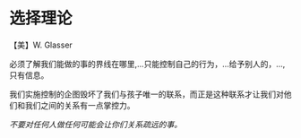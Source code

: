 # 选择理论

【美】W. Glasser

必须了解我们能做的事的界线在哪里,...只能控制自己的行为，...给予别人的，..., 只有信息。

我们实施控制的企图毁坏了我们与孩子唯一的联系，而正是这种联系才让我们对他们和我们之间的关系有一点掌控力。

*不要对任何人做任何可能会让你们关系疏远的事。*
